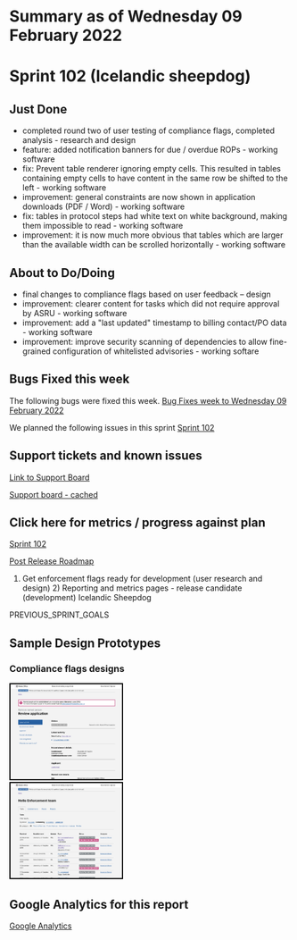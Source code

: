 # Summary as of Wednesday 09 February 2022 

# Sprint 102 (Icelandic sheepdog)

## Just Done
* completed round two of user testing of compliance flags, completed analysis - research and design
* feature: added notification banners for due / overdue ROPs - working software
* fix: Prevent table renderer ignoring empty cells. This resulted in tables containing empty cells to have content in the same row be shifted to the left - working software
* improvement: general constraints are now shown in application downloads (PDF / Word) - working software
* fix: tables in protocol steps had white text on white background, making them impossible to read - working software
* improvement: it is now much more obvious that tables which are larger than the available width can be scrolled horizontally - working software

## About to Do/Doing
* final changes to compliance flags based on user feedback – design
* improvement: clearer content for tasks which did not require approval by ASRU - working software
* improvement: add a "last updated" timestamp to billing contact/PO data - working software
* improvement: improve security scanning of dependencies to allow fine-grained configuration of whitelisted advisories - working softare


## Bugs Fixed this week
The following bugs were fixed this week.
[Bug Fixes week to Wednesday 09 February 2022](graphs/bugs09022022.png)

We planned the following issues in this sprint 
[Sprint 102](graphs/sprint09022022.png)

## Support tickets and known issues
[Link to Support Board](https://collaboration.homeoffice.gov.uk/jira/secure/RapidBoard.jspa?rapidView=1717&selectedIssue=ASSB-253)

[Support board - cached](graphs/supportBoard09022022.png)

## Click here for metrics / progress against plan
[Sprint 102](graphs/progress09022022.png)

[Post Release Roadmap](graphs/roadmap09022022.png)

1) Get enforcement flags ready for development (user research and design) 2) Reporting and metrics pages - release candidate (development) Icelandic Sheepdog

PREVIOUS_SPRINT_GOALS

## Sample Design Prototypes
### Compliance flags designs
<a href="graphs/proto1_09022022.png"><img src="graphs/proto1_09022022.png" alt="HTML5 Icon" width="200" style="border:2px solid black"></a>
<br>
<a href="graphs/proto2_09022022.png"><img src="graphs/proto2_09022022.png" alt="HTML5 Icon" width="200" style="border:2px solid black"></a>
<br>


## Google Analytics for this report
[Google Analytics](graphs/GA09022022.png)

